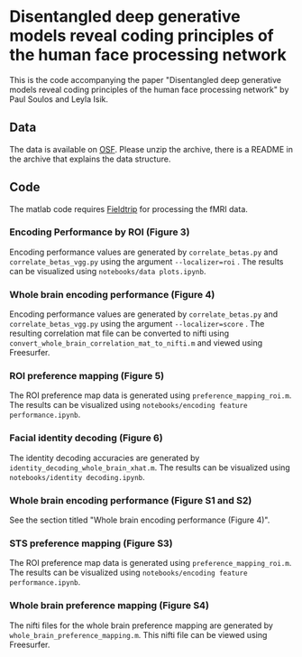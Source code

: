 # Disentangled deep generative models reveal coding principles of the human face processing network

This is the code accompanying the paper "Disentangled deep generative models reveal coding principles of the human face
processing network" by Paul Soulos and Leyla Isik.

## Data
The data is available on [OSF](https://osf.io/pcyrf/). Please unzip the archive, there is a README in the archive that
explains the data structure.

## Code

The matlab code requires [Fieldtrip](https://github.com/fieldtrip/fieldtrip/tree/master) for processing the fMRI data. 

### Encoding Performance by ROI (Figure 3)
Encoding performance values are generated by `correlate_betas.py` and `correlate_betas_vgg.py` using the argument
`--localizer=roi` . The results can be visualized using `notebooks/data plots.ipynb`.

### Whole brain encoding performance (Figure 4)
Encoding performance values are generated by `correlate_betas.py` and `correlate_betas_vgg.py` using the argument
`--localizer=score` . The resulting correlation mat file can be converted to nifti using 
`convert_whole_brain_correlation_mat_to_nifti.m` and viewed using Freesurfer.


### ROI preference mapping (Figure 5)
The ROI preference map data is generated using `preference_mapping_roi.m`. The results can be visualized using 
`notebooks/encoding feature performance.ipynb`.

### Facial identity decoding (Figure 6)
The identity decoding accuracies are generated by `identity_decoding_whole_brain_xhat.m`. The results can be visualized 
using `notebooks/identity decoding.ipynb`.

### Whole brain encoding performance (Figure S1 and S2)
See the section titled "Whole brain encoding performance (Figure 4)".

### STS preference mapping (Figure S3)
The ROI preference map data is generated using `preference_mapping_roi.m`. The results can be visualized using 
`notebooks/encoding feature performance.ipynb`.

### Whole brain preference mapping (Figure S4)
The nifti files for the whole brain preference mapping are generated by `whole_brain_preference_mapping.m`. This nifti
file can be viewed using Freesurfer.

